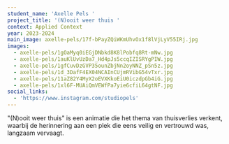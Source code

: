 ```yaml
---
student_name: 'Axelle Pels '
project_title: '(N)ooit weer thuis '
context: Applied Context
year: 2023-2024
main_image: axelle-pels/17f-bPayZQiWKmUhvOx1f8lVjLyV55IRj.jpg
images:
  - axelle-pels/1gOaMyq0iEGjDNbkd8K8lPobfq8Rt-mNw.jpg
  - axelle-pels/1auKlUvUzDa7_Hd4pJs5ccqIZISRYgPIW.jpg
  - axelle-pels/1gfCuvDzGVP35ounZbjNn2oyNNZ_pSn5z.jpg
  - axelle-pels/1d_3DafF4EX04NCAInCUjmRVibG54vTxr.jpg
  - axelle-pels/11aZ82Y4MyX2oEVXKkoEiU0iczdpGb4iG.jpg
  - axelle-pels/1xl6F-MUAiQmVEWfPa7yie6cfiL64gtNF.jpg
social_links:
  - 'https://www.instagram.com/studiopels'
---
```


"(N)ooit weer thuis" is een animatie die het thema van thuisverlies verkent, waarbij de herinnering aan een plek die eens veilig en vertrouwd was, langzaam vervaagt.
